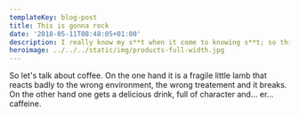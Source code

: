 ```yaml
---
templateKey: blog-post
title: This is gonna rock
date: '2018-05-11T08:48:05+01:00'
description: I really know my s**t when it come to knowing s**t; so this is going to rock.
heroimage: ../../../static/img/products-full-width.jpg
---
```


So let's talk about coffee. On the one hand it is a fragile little lamb that
reacts badly to the wrong environment, the wrong treatement and it breaks. On
the other hand one gets a delicious drink, full of character and... er...
caffeine.
